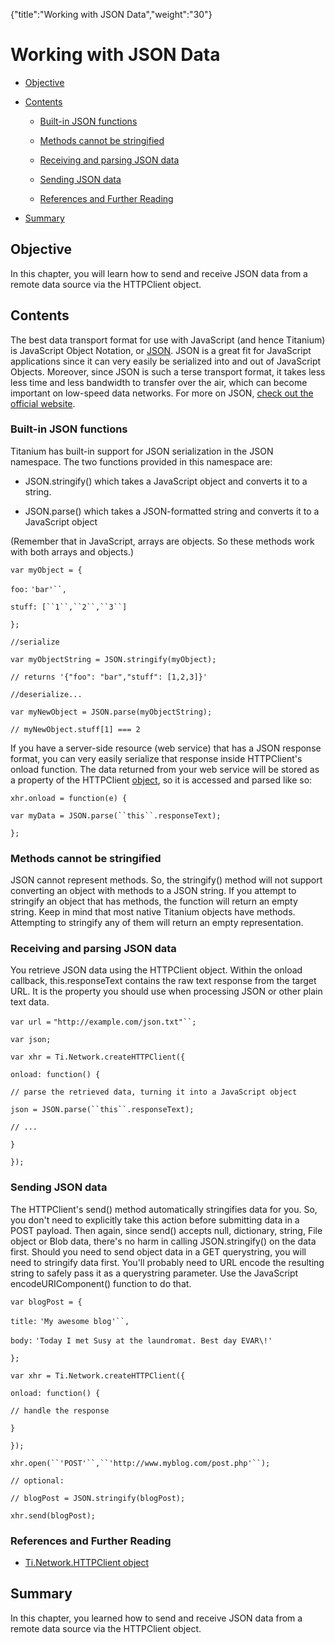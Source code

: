 {"title":"Working with JSON Data","weight":"30"} 

# Working with JSON Data

*   [Objective](#Objective)
    
*   [Contents](#Contents)
    
    *   [Built-in JSON functions](#Built-inJSONfunctions)
        
    *   [Methods cannot be stringified](#Methodscannotbestringified)
        
    *   [Receiving and parsing JSON data](#ReceivingandparsingJSONdata)
        
    *   [Sending JSON data](#SendingJSONdata)
        
    *   [References and Further Reading](#ReferencesandFurtherReading)
        
*   [Summary](#Summary)
    

## Objective

In this chapter, you will learn how to send and receive JSON data from a remote data source via the HTTPClient object.

## Contents

The best data transport format for use with JavaScript (and hence Titanium) is JavaScript Object Notation, or [JSON](http://json.org). JSON is a great fit for JavaScript applications since it can very easily be serialized into and out of JavaScript Objects. Moreover, since JSON is such a terse transport format, it takes less less time and less bandwidth to transfer over the air, which can become important on low-speed data networks. For more on JSON, [check out the official website](http://json.org).

### Built-in JSON functions

Titanium has built-in support for JSON serialization in the JSON namespace. The two functions provided in this namespace are:

*   JSON.stringify() which takes a JavaScript object and converts it to a string.
    
*   JSON.parse() which takes a JSON-formatted string and converts it to a JavaScript object
    

(Remember that in JavaScript, arrays are objects. So these methods work with both arrays and objects.)

`var myObject = {`

`foo:` `'bar'``,`

`stuff: [``1``,``2``,``3``]`

`};`

`//serialize`

`var myObjectString = JSON.stringify(myObject);`

`// returns '{"foo": "bar","stuff": [1,2,3]}'`

`//deserialize...`

`var myNewObject = JSON.parse(myObjectString);`

`// myNewObject.stuff[1] === 2`

If you have a server-side resource (web service) that has a JSON response format, you can very easily serialize that response inside HTTPClient's onload function. The data returned from your web service will be stored as a property of the HTTPClient [object](#!/api/Titanium.Network.HTTPClient), so it is accessed and parsed like so:

`xhr.onload = function(e) {`

`var myData = JSON.parse(``this``.responseText);`

`};`

### Methods cannot be stringified

JSON cannot represent methods. So, the stringify() method will not support converting an object with methods to a JSON string. If you attempt to stringify an object that has methods, the function will return an empty string. Keep in mind that most native Titanium objects have methods. Attempting to stringify any of them will return an empty representation.

### Receiving and parsing JSON data

You retrieve JSON data using the HTTPClient object. Within the onload callback, this.responseText contains the raw text response from the target URL. It is the property you should use when processing JSON or other plain text data.

`var url =` `"http://example.com/json.txt"``;`

`var json;`

`var xhr = Ti.Network.createHTTPClient({`

`onload: function() {`

`// parse the retrieved data, turning it into a JavaScript object`

`json = JSON.parse(``this``.responseText);`

`// ...`

`}`

`});`

### Sending JSON data

The HTTPClient's send() method automatically stringifies data for you. So, you don't need to explicitly take this action before submitting data in a POST payload. Then again, since send() accepts null, dictionary, string, File object or Blob data, there's no harm in calling JSON.stringify() on the data first. Should you need to send object data in a GET querystring, you will need to stringify data first. You'll probably need to URL encode the resulting string to safely pass it as a querystring parameter. Use the JavaScript encodeURIComponent() function to do that.

`var blogPost = {`

`title:` `'My awesome blog'``,`

`body:` `'Today I met Susy at the laundromat. Best day EVAR\!'`

`};`

`var xhr = Ti.Network.createHTTPClient({`

`onload: function() {`

`// handle the response`

`}`

`});`

`xhr.open(``'POST'``,``'http://www.myblog.com/post.php'``);`

`// optional:`

`// blogPost = JSON.stringify(blogPost);`

`xhr.send(blogPost);`

### References and Further Reading

*   [Ti.Network.HTTPClient object](#!/api/Titanium.Network.HTTPClient)
    

## Summary

In this chapter, you learned how to send and receive JSON data from a remote data source via the HTTPClient object.